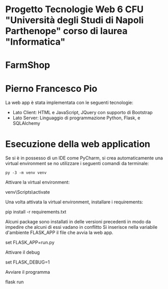 # Progetto Tecnologie Web 6 CFU "Università degli Studi di Napoli Parthenope" corso di laurea "Informatica"
# FarmShop
# Pierno Francesco Pio 
La web app è stata implementata con le seguenti tecnologie:

- Lato Client: HTML e JavaScript, JQuery con supporto di Bootstrap
- Lato Server: Linguaggio di programmazione Python, Flask, e SQLAlchemy

# Esecuzione della web application

Se si è in possesso di un IDE come PyCharm, si crea automaticamente una virtual environment se no utilizzare i seguenti comandi da terminale:

`py -3 -m venv venv`

Attivare la virtual environment:

venv\Scripts\activate

Una volta attivata la virtual environment, installare i requirements:

pip install -r requirements.txt

Alcuni package sono installati in delle versioni precedenti in modo da impedire che alcuni di essi vadano in conflitto
Si inserisce nella variabile d'ambiente FLASK_APP il file che avvia la web app.

set FLASK_APP=run.py

Attivare il debug

set FLASK_DEBUG=1

Avviare il programma

flask run
